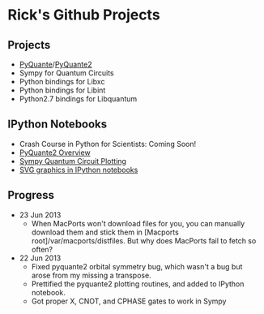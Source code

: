 Rick's Github Projects
=======================

Projects
---------
* [PyQuante](http://pyquante.sf.net)/[PyQuante2](https://github.com/rpmuller/pyquante2)
* Sympy for Quantum Circuits
* Python bindings for Libxc
* Python bindings for Libint
* Python2.7 bindings for Libquantum

IPython Notebooks
-----------------
* Crash Course in Python for Scientists: Coming Soon!
* [PyQuante2 Overview](http://nbviewer.ipython.org/5745404)
* [Sympy Quantum Circuit Plotting](http://nbviewer.ipython.org/5843312)
* [SVG graphics in IPython notebooks](http://nbviewer.ipython.org/5666810)

Progress
---------
* 23 Jun 2013
  - When MacPorts won't download files for you, you can manually download them and stick them in [Macports root]/var/macports/distfiles. But why does MacPorts fail to fetch so often?
* 22 Jun 2013
  - Fixed pyquante2 orbital symmetry bug, which wasn't a bug but arose from my missing a transpose.
  - Prettified the pyquante2 plotting routines, and added to IPython notebook.
  - Got proper X, CNOT, and CPHASE gates to work in Sympy
